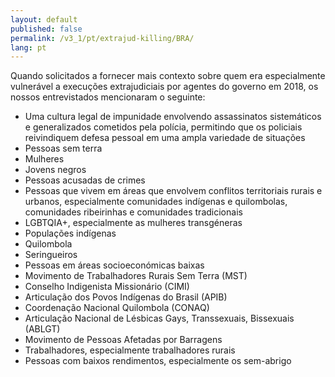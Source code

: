 ```yaml
---
layout: default
published: false
permalink: /v3_1/pt/extrajud-killing/BRA/
lang: pt
---
```


Quando solicitados a fornecer mais contexto sobre quem era especialmente vulnerável a execuções extrajudiciais por agentes do governo em 2018, os nossos entrevistados mencionaram o seguinte:
-	Uma cultura legal de impunidade envolvendo assassinatos sistemáticos e generalizados cometidos pela polícia, permitindo que os policiais reivindiquem defesa pessoal em uma ampla variedade de situações
-	Pessoas sem terra
-	Mulheres
-	Jovens negros
-	Pessoas acusadas de crimes
-	Pessoas que vivem em áreas que envolvem conflitos territoriais rurais e urbanos, especialmente comunidades indígenas e quilombolas, comunidades ribeirinhas e comunidades tradicionais
-	LGBTQIA+, especialmente as mulheres transgéneras
-	Populações indígenas
-	Quilombola
-	Seringueiros
-	Pessoas em áreas socioeconómicas baixas
-	Movimento de Trabalhadores Rurais Sem Terra (MST)
-	Conselho Indigenista Missionário (CIMI)
-	Articulação dos Povos Indígenas do Brasil (APIB)
-	Coordenação Nacional Quilombola (CONAQ)
-	Articulação Nacional de Lésbicas Gays, Transsexuais, Bissexuais (ABLGT)
-	Movimento de Pessoas Afetadas por Barragens
-	Trabalhadores, especialmente trabalhadores rurais
-	Pessoas com baixos rendimentos, especialmente os sem-abrigo
